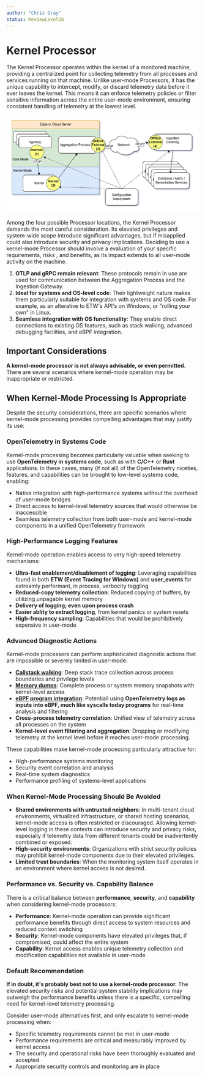 ```yaml
---
author: "Chris Gray"
status: ReviewLevel1b
---
```


# Kernel Processor


The Kernel Processor operates within the kernel of a monitored machine,
providing a centralized point for collecting telemetry from all processes and
services running on that machine. Unlike user-mode Processors, it has the unique
capability to intercept, modify, or discard telemetry data before it ever leaves
the kernel. This means it can enforce telemetry policies or filter sensitive
information across the entire user-mode environment, ensuring consistent
handling of telemetry at the lowest level.

![](../orig_media/Architecture.Boxes.Full.DynamicTelemetry.drawio.png)

Among the four possible Processor locations, the Kernel Processor demands the
most careful consideration. Its elevated privileges and system-wide scope
introduce significant advantages, but if misapplied could also introduce
security and privacy implications. Deciding to use a kernel-mode Processor
should involve a  evaluation of your specific requirements, risks , and benefits,
as its impact extends to all user-mode activity on the machine.

1. **OTLP and gRPC remain relevant**: These protocols remain in use are used for
   communication between the Aggregation Process and the Ingestion Gateway.
2. **Ideal for systems and OS-level code**: Their lightweight nature makes them
   particularly suitable for integration with systems and OS code. For example,
   as an alterative to ETW's API's on Windows, or "rolling your own" in Linux.
3. **Seamless integration with OS functionality**: They enable direct
   connections to existing OS features, such as stack walking, advanced
   debugging facilities, and eBPF integration.

## Important Considerations

**A kernel-mode processor is not always advisable, or even permitted.** There
are several scenarios where kernel-mode operation may be inappropriate or
restricted.

## When Kernel-Mode Processing Is Appropriate

Despite the security considerations, there are specific scenarios where
kernel-mode processing provides compelling advantages that may justify its use:

### OpenTelemetry in Systems Code

Kernel-mode processing becomes particularly valuable when seeking to use
**OpenTelemetry in systems code**, such as with **C/C++** or **Rust**
applications. In these cases, many (if not all) of the OpenTelemetry niceties,
features, and capabilities can be brought to low-level systems code, enabling:

- Native integration with high-performance systems without the overhead of
  user-mode bridges
- Direct access to kernel-level telemetry sources that would otherwise be
  inaccessible
- Seamless telemetry collection from both user-mode and kernel-mode components
  in a unified OpenTelemetry framework

### High-Performance Logging Features

Kernel-mode operation enables access to very high-speed telemetry mechanisms:

- **Ultra-fast enablement/disablement of logging**: Leveraging capabilities
  found in both **ETW (Event Tracing for Windows)** and **user_events** for
  extreamly performant, in process, verbocity toggling
- **Reduced-copy telemetry collection**: Reduced copying of buffers, by
  utilizing unpagable kernel memory
- **Delivery of logging; even upon process crash**
- **Easier ablity to extract logging**, from kernel panics or system resets
- **High-frequency sampling**: Capabilities that would be prohibitively
  expensive in user-mode

### Advanced Diagnostic Actions

Kernel-mode processors can perform sophisticated diagnostic actions that are
impossible or severely limited in user-mode:

- **[Callstack walking](./Architecture.Action.CallstackWalk.document.md)**: Deep stack trace collection across process boundaries
  and privilege levels
- **[Memory dumps](./Architecture.Action.MemoryDump.document.md)**: Complete process or system memory snapshots with
  kernel-level access
- **[eBPF program integration](./Architecture.Probe.eBPF.document.md)**:
  Potentiall using **OpenTelemetry logs as inputs into eBPF, much like syscalls
  today
  programs** for real-time analysis and filtering
- **Cross-process telemetry correlation**: Unified view of telemetry across all
  processes on the system
- **Kernel-level event filtering and aggregation**: Dropping or modifying telemetry at the
  kernel level before it reaches user-mode processing.

These capabilities make kernel-mode processing particularly attractive for:

- High-performance systems monitoring
- Security event correlation and analysis
- Real-time system diagnostics
- Performance profiling of systems-level applications

### When Kernel-Mode Processing Should Be Avoided

- **Shared environments with untrusted neighbors**: In multi-tenant cloud
  environments, virtualized infrastructure, or shared hosting scenarios,
  kernel-mode access is often restricted or discouraged. Allowing kernel-level
  logging in these contexts can introduce security and privacy risks, especially
  if telemetry data from different tenants could be inadvertently combined or
  exposed.
- **High-security environments**: Organizations with strict security policies
  may prohibit kernel-mode components due to their elevated privileges.
- **Limited trust boundaries**: When the monitoring system itself operates in an
  environment where kernel access is not desired.

### Performance vs. Security vs. Capability Balance

There is a critical balance between **performance**, **security**, and
**capability** when considering kernel-mode processors:

- **Performance**: Kernel-mode operation can provide significant performance
  benefits through direct access to system resources and reduced context
  switching
- **Security**: Kernel-mode components have elevated privileges that, if
  compromised, could affect the entire system
- **Capability**: Kernel access enables unique telemetry collection and
  modification capabilities not available in user-mode

### Default Recommendation

**If in doubt, it's probably best not to use a kernel-mode processor.** The
elevated security risks and potential system stability implications may outweigh
the performance benefits unless there is a specific, compelling need for
kernel-level telemetry processing.

Consider user-mode alternatives first, and only escalate to kernel-mode
processing when:

- Specific telemetry requirements cannot be met in user-mode
- Performance requirements are critical and measurably improved by kernel access
- The security and operational risks have been thoroughly evaluated and accepted
- Appropriate security controls and monitoring are in place
